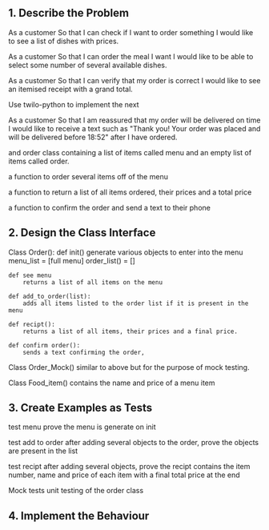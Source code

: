 ## 1. Describe the Problem

As a customer
So that I can check if I want to order something
I would like to see a list of dishes with prices.

As a customer
So that I can order the meal I want
I would like to be able to select some number of several available dishes.

As a customer
So that I can verify that my order is correct
I would like to see an itemised receipt with a grand total.

Use twilo-python to implement the next 

As a customer
So that I am reassured that my order will be delivered on time
I would like to receive a text such as "Thank you! Your order was placed and will be delivered before 18:52" after I have ordered.

and order class containing a list of items called menu and an empty list of items called order.

a function to order several items off of the menu

a function to return a list of all items ordered, their prices and a total price

a function to confirm the order and send a text to their phone 

## 2. Design the Class Interface

Class Order():
    def init()
    generate various objects to enter into the menu
    menu_list = [full menu]
    order_list() = []

    def see menu
        returns a list of all items on the menu

    def add_to_order(list):
        adds all items listed to the order list if it is present in the menu

    def recipt():
        returns a list of all items, their prices and a final price.

    def confirm order():
        sends a text confirming the order,

Class Order_Mock()
    similar to above but for the purpose of mock testing.

Class Food_item()
    contains the name and price of a menu item

## 3. Create Examples as Tests

test menu
    prove the menu is generate on init

test add to order
    after adding several objects to the order, prove the objects are present in the list

test recipt
    after adding several objects, prove the recipt contains the item number, name and price of each item with a final total price at the end

Mock tests
    unit testing of the order class

## 4. Implement the Behaviour
